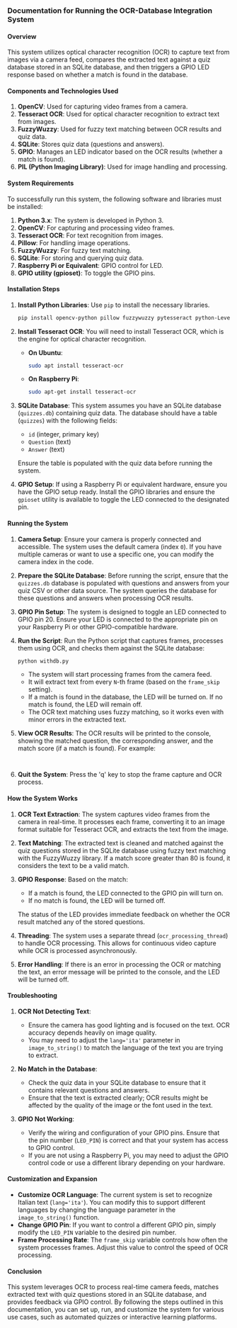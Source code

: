 ### Documentation for Running the OCR-Database Integration System

#### **Overview**
This system utilizes optical character recognition (OCR) to capture text from images via a camera feed, compares the extracted text against a quiz database stored in an SQLite database, and then triggers a GPIO LED response based on whether a match is found in the database.

#### **Components and Technologies Used**
1. **OpenCV**: Used for capturing video frames from a camera.
2. **Tesseract OCR**: Used for optical character recognition to extract text from images.
3. **FuzzyWuzzy**: Used for fuzzy text matching between OCR results and quiz data.
4. **SQLite**: Stores quiz data (questions and answers).
5. **GPIO**: Manages an LED indicator based on the OCR results (whether a match is found).
6. **PIL (Python Imaging Library)**: Used for image handling and processing.

#### **System Requirements**
To successfully run this system, the following software and libraries must be installed:

1. **Python 3.x**: The system is developed in Python 3.
2. **OpenCV**: For capturing and processing video frames.
3. **Tesseract OCR**: For text recognition from images.
4. **Pillow**: For handling image operations.
5. **FuzzyWuzzy**: For fuzzy text matching.
6. **SQLite**: For storing and querying quiz data.
7. **Raspberry Pi or Equivalent**: GPIO control for LED.
8. **GPIO utility (gpioset)**: To toggle the GPIO pins.

#### **Installation Steps**
1. **Install Python Libraries**:
   Use `pip` to install the necessary libraries.
   ```bash
   pip install opencv-python pillow fuzzywuzzy pytesseract python-Levenshtein
   ```

2. **Install Tesseract OCR**:
   You will need to install Tesseract OCR, which is the engine for optical character recognition.
   - **On Ubuntu**:
     ```bash
     sudo apt install tesseract-ocr
     ```
   - **On Raspberry Pi**:
     ```bash
     sudo apt-get install tesseract-ocr
     ```

3. **SQLite Database**:
   This system assumes you have an SQLite database (`quizzes.db`) containing quiz data. The database should have a table (`quizzes`) with the following fields:
   - `id` (integer, primary key)
   - `Question` (text)
   - `Answer` (text)

   Ensure the table is populated with the quiz data before running the system.

4. **GPIO Setup**:
   If using a Raspberry Pi or equivalent hardware, ensure you have the GPIO setup ready. Install the GPIO libraries and ensure the `gpioset` utility is available to toggle the LED connected to the designated pin.

#### **Running the System**
1. **Camera Setup**:
   Ensure your camera is properly connected and accessible. The system uses the default camera (index `0`). If you have multiple cameras or want to use a specific one, you can modify the camera index in the code.

2. **Prepare the SQLite Database**:
   Before running the script, ensure that the `quizzes.db` database is populated with questions and answers from your quiz CSV or other data source. The system queries the database for these questions and answers when processing OCR results.

3. **GPIO Pin Setup**:
   The system is designed to toggle an LED connected to GPIO pin 20. Ensure your LED is connected to the appropriate pin on your Raspberry Pi or other GPIO-compatible hardware.

4. **Run the Script**:
   Run the Python script that captures frames, processes them using OCR, and checks them against the SQLite database:
   ```bash
   python withdb.py
   ```

   - The system will start processing frames from the camera feed.
   - It will extract text from every `N`-th frame (based on the `frame_skip` setting).
   - If a match is found in the database, the LED will be turned on. If no match is found, the LED will remain off.
   - The OCR text matching uses fuzzy matching, so it works even with minor errors in the extracted text.

5. **View OCR Results**:
   The OCR results will be printed to the console, showing the matched question, the corresponding answer, and the match score (if a match is found). For example:
   ```


6. **Quit the System**:
   Press the 'q' key to stop the frame capture and OCR process.

#### **How the System Works**
1. **OCR Text Extraction**:
   The system captures video frames from the camera in real-time. It processes each frame, converting it to an image format suitable for Tesseract OCR, and extracts the text from the image.

2. **Text Matching**:
   The extracted text is cleaned and matched against the quiz questions stored in the SQLite database using fuzzy text matching with the FuzzyWuzzy library. If a match score greater than 80 is found, it considers the text to be a valid match.

3. **GPIO Response**:
   Based on the match:
   - If a match is found, the LED connected to the GPIO pin will turn on.
   - If no match is found, the LED will be turned off.
   
   The status of the LED provides immediate feedback on whether the OCR result matched any of the stored questions.

4. **Threading**:
   The system uses a separate thread (`ocr_processing_thread`) to handle OCR processing. This allows for continuous video capture while OCR is processed asynchronously.

5. **Error Handling**:
   If there is an error in processing the OCR or matching the text, an error message will be printed to the console, and the LED will be turned off.

#### **Troubleshooting**
1. **OCR Not Detecting Text**:
   - Ensure the camera has good lighting and is focused on the text. OCR accuracy depends heavily on image quality.
   - You may need to adjust the `lang='ita'` parameter in `image_to_string()` to match the language of the text you are trying to extract.
   
2. **No Match in the Database**:
   - Check the quiz data in your SQLite database to ensure that it contains relevant questions and answers.
   - Ensure that the text is extracted clearly; OCR results might be affected by the quality of the image or the font used in the text.

3. **GPIO Not Working**:
   - Verify the wiring and configuration of your GPIO pins. Ensure that the pin number (`LED_PIN`) is correct and that your system has access to GPIO control.
   - If you are not using a Raspberry Pi, you may need to adjust the GPIO control code or use a different library depending on your hardware.

#### **Customization and Expansion**
- **Customize OCR Language**: The current system is set to recognize Italian text (`lang='ita'`). You can modify this to support different languages by changing the language parameter in the `image_to_string()` function.
- **Change GPIO Pin**: If you want to control a different GPIO pin, simply modify the `LED_PIN` variable to the desired pin number.
- **Frame Processing Rate**: The `frame_skip` variable controls how often the system processes frames. Adjust this value to control the speed of OCR processing.
  
#### **Conclusion**
This system leverages OCR to process real-time camera feeds, matches extracted text with quiz questions stored in an SQLite database, and provides feedback via GPIO control. By following the steps outlined in this documentation, you can set up, run, and customize the system for various use cases, such as automated quizzes or interactive learning platforms.